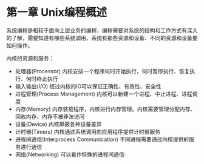 # 第一章 Unix编程概述

系统编程是相较于面向上层业务的编程，编程需要对系统的结构和工作方式有深入的了解，需要知道有哪些系统调用、系统有那些资源和设备、不同的资源和设备要如何操作。

内核的资源和服务： 
- 处理器(Processor) 内核安排一个程序何时开始执行，何时暂停执行、恢复执行、何时终止执行
- 输入输出(I/O) 经过内核的IO可以保证正确性、有效性、安全性
- 进程管理(Process Management) 内核可以新建一个进程、中止进程、进程调度
- 内存(Memory) 内存装载程序，内核进行内存管理。内核需要管理分配内存、回收内存、内存不被非法访问
- 设备(Device) 内核屏蔽各种设备差异
- 计时器(Timers) 内核通过系统调用向应用程序提供计时器服务
- 进程间通信(Interprocess Communication) 不同进程需要通过内核提供的服务进行通信
- 网络(Networking) 可以看作特殊的进程间通信·